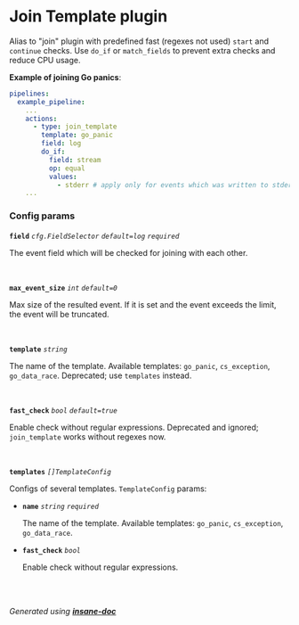 # Join Template plugin
Alias to "join" plugin with predefined fast (regexes not used) `start` and `continue` checks.
Use `do_if` or `match_fields` to prevent extra checks and reduce CPU usage.

**Example of joining Go panics**:
```yaml
pipelines:
  example_pipeline:
    ...
    actions:
      - type: join_template
        template: go_panic
        field: log
        do_if:
          field: stream
          op: equal
          values:
            - stderr # apply only for events which was written to stderr to save CPU time
    ...
```

### Config params
**`field`** *`cfg.FieldSelector`* *`default=log`* *`required`* 

The event field which will be checked for joining with each other.

<br>

**`max_event_size`** *`int`* *`default=0`* 

Max size of the resulted event. If it is set and the event exceeds the limit, the event will be truncated.

<br>

**`template`** *`string`* 

The name of the template. Available templates: `go_panic`, `cs_exception`, `go_data_race`.
Deprecated; use `templates` instead.

<br>

**`fast_check`** *`bool`* *`default=true`* 

Enable check without regular expressions.
Deprecated and ignored; `join_template` works without regexes now.

<br>

**`templates`** *`[]TemplateConfig`* 

Configs of several templates. `TemplateConfig` params:
* **`name`** *`string`* *`required`*

	The name of the template. Available templates: `go_panic`, `cs_exception`, `go_data_race`.

* **`fast_check`** *`bool`*

	Enable check without regular expressions.


<br>

<br>*Generated using [__insane-doc__](https://github.com/vitkovskii/insane-doc)*